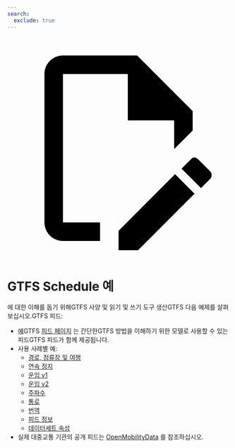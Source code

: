 ```yaml
---
search:
  exclude: true
---
```


<a class="pencil-link" href="https://github.com/MobilityData/gtfs.org/edit/main/docs/schedule/examples/index.md" title="Edit this page" target="_blank">
    <svg class="pencil" xmlns="http://www.w3.org/2000/svg" viewBox="0 0 24 24"><path d="M10 20H6V4h7v5h5v3.1l2-2V8l-6-6H6c-1.1 0-2 .9-2 2v16c0 1.1.9 2 2 2h4v-2m10.2-7c.1 0 .3.1.4.2l1.3 1.3c.2.2.2.6 0 .8l-1 1-2.1-2.1 1-1c.1-.1.2-.2.4-.2m0 3.9L14.1 23H12v-2.1l6.1-6.1 2.1 2.1Z"></path></svg>
  </a>

# GTFS Schedule 예

에 대한 이해를 돕기 위해GTFS 사양 및 읽기 및 쓰기 도구 생산GTFS 다음 예제를 살펴보십시오.GTFS 피드:

- [예](/schedule/example-feed)GTFS [피드 페이지](/schedule/example-feed) 는 간단한GTFS 방법을 이해하기 위한 모델로 사용할 수 있는 피드GTFS 피드가 함께 제공됩니다.
- 사용 사례별 예:
  - [경로, 정류장 및 여행](routes-stops-trips)
  - [연속 정지](continuous-stops)
  - [운임 v1](fares-v1)
  - [운임 v2](fares-v2)
  - [주파수](frequencies)
  - [통로](pathways)
  - [번역](translations)
  - [피드 정보](feed-info)
  - [데이터세트 속성](attributions)
- 실제 대중교통 기관의 공개 피드는 [OpenMobilityData](https://openmobilitydata.org/) 를 참조하십시오.
